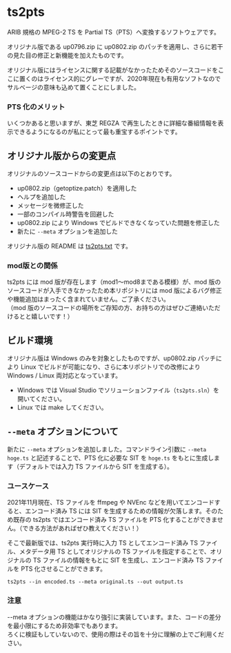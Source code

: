 # ts2pts

ARIB 規格の MPEG-2 TS を Partial TS（PTS）へ変換するソフトウェアです。

オリジナル版である up0796.zip に up0802.zip のパッチを適用し、さらに若干の見た目の修正と新機能を加えたものです。

オリジナル版にはライセンスに関する記載がなかったためそのソースコードをここに置くのはライセンス的にグレーですが、2020年現在も有用なソフトなのでサルベージの意味も込めて置くことにしました。

### PTS 化のメリット

いくつかあると思いますが、東芝 REGZA で再生したときに詳細な番組情報を表示できるようになるのが私にとって最も重宝するポイントです。


## オリジナル版からの変更点
オリジナルのソースコードからの変更点は以下のとおりです。

- up0802.zip（getoptize.patch）を適用した
- ヘルプを追加した
- メッセージを微修正した
- 一部のコンパイル時警告を回避した
- up0802.zip により Windows でビルドできなくなっていた問題を修正した
- 新たに `--meta` オプションを追加した

オリジナル版の README は [ts2pts.txt](ts2pts.txt) です。

### mod版との関係

ts2pts には mod 版が存在します（mod1～mod8まである模様）が、mod 版のソースコードが入手できなかったため本リポジトリには mod 版によるバグ修正や機能追加はまったく含まれていません。ご了承ください。\
（mod 版のソースコードの場所をご存知の方、お持ちの方はぜひご連絡いただけるとと嬉しいです！）


## ビルド環境

オリジナル版は Windows のみを対象としたものですが、up0802.zip パッチにより Linux でビルドが可能になり、さらに本リポジトリでの改修により Windows / Linux 両対応となっています。

- Windows では Visual Studio でソリューションファイル（`ts2pts.sln`）を開いてください。
- Linux では make してください。


## `--meta` オプションについて

新たに `--meta` オプションを追加しました。コマンドライン引数に `--meta hoge.ts` と記述することで、PTS 化に必要な SIT を `hoge.ts` をもとに生成します（デフォルトでは入力 TS ファイルから SIT を生成する）。

### ユースケース
2021年11月現在、TS ファイルを ffmpeg や NVEnc などを用いてエンコードすると、エンコード済み TS には SIT を生成するための情報が欠落します。そのため既存の ts2pts ではエンコード済み TS ファイルを PTS 化することができません。（できる方法があればぜひ教えてください！）

そこで最新版では、ts2pts 実行時に入力 TS としてエンコード済み TS ファイル、メタデータ用 TS としてオリジナルの TS ファイルを指定することで、オリジナルの TS ファイルの情報をもとに SIT を生成し、エンコード済み TS ファイルを PTS 化させることができます。
```
ts2pts --in encoded.ts --meta original.ts --out output.ts
```

### 注意

--meta オプションの機能はかなり強引に実装しています。また、コードの差分を最小限にするため非効率でもあります。\
ろくに検証もしていないので、使用の際はその旨を十分に理解の上でご利用ください。
